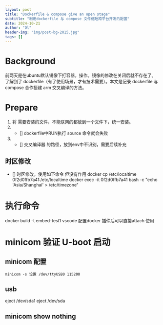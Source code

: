 ```yaml
---
layout: post
title: "Dockerfile & compose give an open stage"
subtitle: "利用dockerfile 与 compose 文件缩短跨平台开发的配置"
date: 2024-10-21
author: "Dl"
header-img: "img/post-bg-2015.jpg"
tags: []
---
```


# Background
前两天是在ubuntu默认镜像下打容器，操作。镜像的修改在关闭后就不存在了。了解到了 dockerfile（有了使用场景，才有技术需要）。本文是记录 dockerfile 与 compose 合作搭建 arm 交叉编译的方法。

# Prepare
1. 将 需要安装的文件，不能联网的都放到一个文件下，统一安装。
2. - [] dockerfile中RUN执行 source 命令就会失败
3. - [] 交叉编译器 的路径，放到env中不识别，需要后续补充
   
## 时区修改 
- [] 时区修改，使用如下命令 但没有作用
docker cp /etc/localtime 0f2d0ffb7a41:/etc/localtime
docker exec -it 0f2d0ffb7a41 bash -c "echo 'Asia/Shanghai' > /etc/timezone"



# 执行命令
docker build -t  embed-test1 
vscode 配置docker 插件后可以直接attach 使用

# minicom 验证 U-boot 启动
## minicom 配置
```
minicom -s 设置 /dev/ttyUSB0 115200 
```

## usb
eject /dev/sda1 
eject /dev/sda
## minicom show nothing
